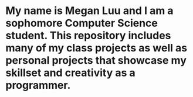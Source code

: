 # My name is Megan Luu and I am a sophomore Computer Science student. This repository includes many of my class projects as well as personal projects that showcase my skillset and creativity as a programmer.
